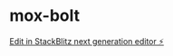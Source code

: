 # mox-bolt

[Edit in StackBlitz next generation editor ⚡️](https://stackblitz.com/~/github.com/abimelsbk/mox-bolt)